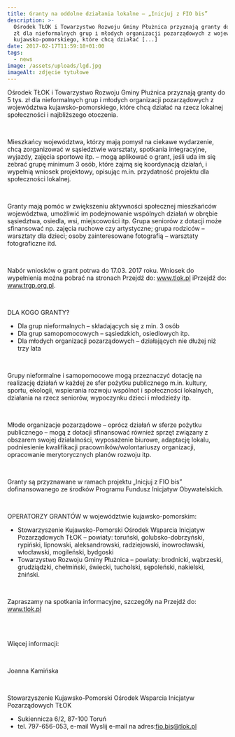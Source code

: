 ```yaml
---
title: Granty na oddolne działania lokalne – „Inicjuj z FIO bis”
description: >-
  Ośrodek TŁOK i Towarzystwo Rozwoju Gminy Płużnica przyznają granty do 5 tys.
  zł dla nieformalnych grup i młodych organizacji pozarządowych z województwa
  kujawsko-pomorskiego, które chcą działać [...]
date: 2017-02-17T11:59:18+01:00
tags:
  - news
image: /assets/uploads/lgd.jpg
imageAlt: zdjęcie tytułowe
---
```

Ośrodek TŁOK i Towarzystwo Rozwoju Gminy Płużnica przyznają granty do 5 tys. zł dla nieformalnych grup i młodych organizacji pozarządowych z województwa kujawsko-pomorskiego, które chcą działać na rzecz lokalnej społeczności i najbliższego otoczenia.

<br>

Mieszkańcy województwa, którzy mają pomysł na ciekawe wydarzenie, chcą zorganizować w sąsiedztwie warsztaty, spotkania integracyjne, wyjazdy, zajęcia sportowe itp. – mogą aplikować o grant, jeśli uda im się zebrać grupę minimum 3 osób, które zajmą się koordynacją działań, i wypełnią wniosek projektowy, opisując m.in. przydatność projektu dla społeczności lokalnej.

<br>

Granty mają pomóc w zwiększeniu aktywności społecznej mieszkańców województwa, umożliwić im podejmowanie wspólnych działań w obrębie sąsiedztwa, osiedla, wsi, miejscowości itp. Grupa seniorów z dotacji może sfinansować np. zajęcia ruchowe czy artystyczne; grupa rodziców – warsztaty dla dzieci; osoby zainteresowane fotografią – warsztaty fotograficzne itd.

<br>

Nabór wniosków o grant potrwa do 17.03. 2017 roku. Wniosek do wypełnienia można pobrać na stronach Przejdź do: www.tlok.pl iPrzejdź do: www.trgp.org.pl.

<br>

DLA KOGO GRANTY?

* Dla grup nieformalnych – składających się z min. 3 osób
* Dla grup samopomocowych – sąsiedzkich, osiedlowych itp.
* Dla młodych organizacji pozarządowych – działających nie dłużej niż trzy lata

<br>

Grupy nieformalne i samopomocowe mogą przeznaczyć dotację na realizację działań w każdej ze sfer pożytku publicznego m.in. kultury, sportu, ekologii, wspierania rozwoju wspólnot i społeczności lokalnych, działania na rzecz seniorów, wypoczynku dzieci i młodzieży itp.

<br>

Młode organizacje pozarządowe – oprócz działań w sferze pożytku publicznego – mogą z dotacji sfinansować również sprzęt związany z obszarem swojej działalności, wyposażenie biurowe, adaptację lokalu, podniesienie kwalifikacji pracowników/wolontariuszy organizacji, opracowanie merytorycznych planów rozwoju itp.

<br>

Granty są przyznawane w ramach projektu „Inicjuj z FIO bis” dofinansowanego ze środków Programu Fundusz Inicjatyw Obywatelskich.

<br>

OPERATORZY GRANTÓW w województwie kujawsko-pomorskim:

* Stowarzyszenie Kujawsko-Pomorski Ośrodek Wsparcia Inicjatyw Pozarządowych TŁOK – powiaty: toruński, golubsko-dobrzyński, rypiński, lipnowski, aleksandrowski, radziejowski, inowrocławski, włocławski, mogileński, bydgoski
* Towarzystwo Rozwoju Gminy Płużnica – powiaty: brodnicki, wąbrzeski, grudziądzki, chełmiński, świecki, tucholski, sępoleński, nakielski, żniński.

<br>

Zapraszamy na spotkania informacyjne, szczegóły na Przejdź do: www.tlok.pl

<br>

<br>

Więcej informacji:

<br>

Joanna Kamińska

<br>

Stowarzyszenie Kujawsko-Pomorski Ośrodek Wsparcia Inicjatyw Pozarządowych TŁOK

*    Sukiennicza 6/2, 87-100 Toruń
* tel. 797-656-053, e-mail Wyslij e-mail na adres:fio.bis@tlok.pl
